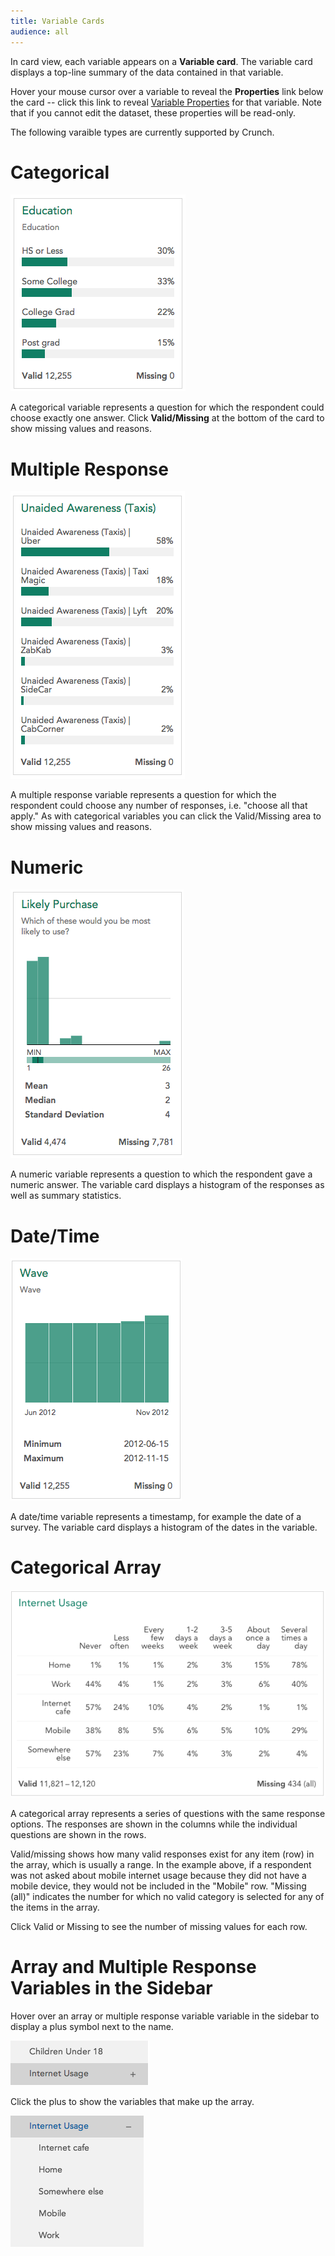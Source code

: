 ```yaml
---
title: Variable Cards
audience: all
---
```


In card view, each variable appears on a **Variable card**. The variable card displays a top-line summary of the data contained in that variable.

Hover your mouse cursor over a variable to reveal the **Properties** link below the card -- click this link to reveal [Variable Properties](crunch_variable-properties.html) for that variable. Note that if you cannot edit the dataset, these properties will be read-only.

The following varaible types are currently supported by Crunch.

# Categorical

![](images/VariableCardCategorical.png)

A categorical variable represents a question for which the respondent could choose exactly one answer. Click **Valid/Missing** at the bottom of the card to show missing values and reasons.

# Multiple Response

![](images/VariableCardMR.png)

A multiple response variable represents a question for which the respondent could choose any number of responses, i.e. "choose all that apply." As with categorical variables you can click the Valid/Missing area to show missing values and reasons.

# Numeric

![](images/VariableCardNumeric.png)

A numeric variable represents a question to which the respondent gave a numeric answer. The variable card displays a histogram of the responses as well as summary statistics.

# Date/Time

![](images/VariableCardDate.png)

A date/time variable represents a timestamp, for example the date of a survey. The variable card displays a histogram of the dates in the variable.

# Categorical Array

![](images/VariableCardArray.png)

A categorical array represents a series of questions with the same response options. The responses are shown in the columns while the individual questions are shown in the rows.

Valid/missing shows how many valid responses exist for any item (row) in the array, which is usually a range. In the example above, if a respondent was not asked about mobile internet usage because they did not have a mobile device, they would not be included in the "Mobile" row. "Missing (all)" indicates the number for which no valid category is selected for any of the items in the array.

Click Valid or Missing to see the number of missing values for each row.

# Array and Multiple Response Variables in the Sidebar

Hover over an array or multiple response variable variable in the sidebar to display a plus symbol next to the name.

![](images/SidebarArrayCollapse.png)

Click the plus to show the variables that make up the array.

![](images/SidebarArrayExpand.png)
